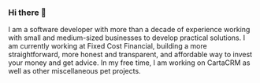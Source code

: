 ### Hi there 👋

I am a software developer with more than a decade of experience working with small and medium-sized businesses to develop practical solutions. I am currently working at Fixed Cost Financial, building a more straightforward, more honest and transparent, and affordable way to invest your money and get advice. In my free time, I am working on CartaCRM as well as other miscellaneous pet projects. 
